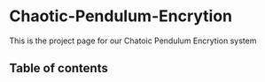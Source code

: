 # Chaotic-Pendulum-Encrytion
This is the project page for our Chatoic Pendulum Encrytion system




## Table of contents
